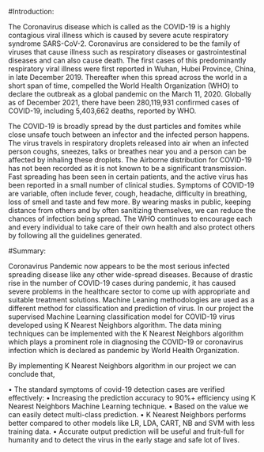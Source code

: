 #Introduction:

The Coronavirus disease which is called as the COVID-19 is a highly contagious viral illness which is caused by severe acute respiratory syndrome SARS-CoV-2. Coronavirus are considered to be the family of viruses that cause illness such as respiratory diseases or gastrointestinal diseases and can also cause death. The first cases of this predominantly respiratory viral illness were first reported in Wuhan, Hubei Province, China, in late December 2019. Thereafter when this spread across the world in a short span of time, compelled the World Health Organization (WHO) to declare the outbreak as a global pandemic on the March 11, 2020. Globally as of December 2021, there have been 280,119,931 confirmed cases of COVID-19, including 5,403,662 deaths, reported by WHO.

The COVID-19 is broadly spread by the dust particles and fomites while close unsafe touch between an infector and the infected person happens. The virus travels in respiratory droplets released into air when an infected person coughs, sneezes, talks or breathes near you and a person can be affected by inhaling these droplets. The Airborne distribution for COVID-19 has not been recorded as it is not known to be a significant transmission. Fast spreading has been seen in certain patients, and the active virus has been reported in a small number of clinical studies. Symptoms of COVID-19 are variable, often include fever, cough, headache, difficulty in breathing, loss of smell and taste and few more. By wearing masks in public, keeping distance from others and by often sanitizing themselves, we can reduce the chances of infection being spread. The WHO continues to encourage each and every individual to take care of their own health and also protect others by following all the guidelines generated.

#Summary:

Coronavirus Pandemic now appears to be the most serious infected spreading disease like any other wide-spread diseases. Because of drastic rise in the number of COVID-19 cases during pandemic, it has caused severe problems in the healthcare sector to come up with appropriate and suitable treatment solutions. Machine Leaning methodologies are used as a different method for classification and prediction of virus. In our project the supervised Machine Learning classification model for COVID-19 virus developed using K Nearest Neighbors algorithm. The data mining techniques can be implemented with the K Nearest Neighbors algorithm which plays a prominent role in diagnosing the COVID-19 or coronavirus infection which is declared as pandemic by World Health Organization.

 By implementing K Nearest Neighbors algorithm in our project we can conclude that, 

 • The standard symptoms of covid-19 detection cases are verified effectively:
 • Increasing the prediction accuracy to 90%+ efficiency using K Nearest Neighbors Machine Learning technique. 
 • Based on the value we can easily detect multi-class prediction.
 • K Nearest Neighbors performs better compared to other models like LR, LDA, CART, NB and SVM with less training data.
 • Accurate output prediction will be useful and fruit-full for humanity and to detect the virus in the early stage and safe lot of lives.
